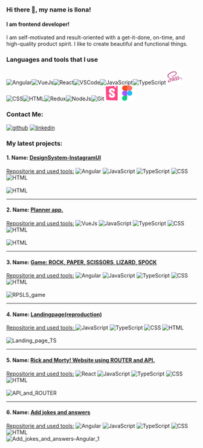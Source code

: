 ### Hi there 👋, my name is Ilona!
#### I am frontend developer!
I am self-motivated and result-oriented with a get-it-done, on-time, and high-quality product spirit. I like to create beautiful and functional things.

### Languages and tools that I use

<img src="https://user-images.githubusercontent.com/98387598/173137216-0735904f-0901-443b-8ab1-151bc76ee405.png" alt="Angular" width="40"><img src="https://user-images.githubusercontent.com/98387598/173136284-09b4acb9-4295-414f-a2cd-9123b98ec909.png" width="40px" alt="VueJs"><img src="https://user-images.githubusercontent.com/98387598/173136992-9d071e94-15b8-44a0-a640-9d4a7f52b375.png" alt="React" width="40"><img src="https://user-images.githubusercontent.com/98387598/173137961-a393ab7e-cbd6-4128-b604-21fd65b8dd34.png" alt="VSCode" width="40"><img src="https://user-images.githubusercontent.com/98387598/173136625-6c202712-1ad5-4ee8-b833-4697d3c08ac0.png" alt="JavaScript" width="40"><img src="https://user-images.githubusercontent.com/98387598/173136827-c4d608a6-a76e-46f5-889a-674d39e2b352.png" alt="TypeScript"  width="40"> <img src="https://github.com/devicons/devicon/blob/master/icons/sass/sass-original.svg" alt="CSS" width="40"><img src="https://user-images.githubusercontent.com/98387598/173138225-9f3452ae-e7c3-4328-8571-297e34d5d38a.png" alt="CSS" width="40"><img src="https://user-images.githubusercontent.com/98387598/173138381-1947c5f5-4237-4332-ba71-8baf47189279.png" alt="HTML" width="40"><img src="https://user-images.githubusercontent.com/98387598/173137108-69358071-f159-4770-9688-794a1fbbd7ff.png" alt="Redux" width="40"><img src="https://user-images.githubusercontent.com/98387598/173137474-e91a2873-6f1e-4aff-bbfa-7f010e3bc8f5.png" alt="NodeJs" width="40"><img src="https://user-images.githubusercontent.com/98387598/173137653-13a382e7-9414-4b07-a473-bf0254f9fa6d.png" alt="Git" width="40"><img src="https://github.com/devicons/devicon/blob/master/icons/storybook/storybook-original.svg" alt="Storybook" width="40"><img src="https://github.com/devicons/devicon/blob/master/icons/figma/figma-original.svg" alt="Figma" width="40">


### Contact Me:
[<img src='https://cdn.jsdelivr.net/npm/simple-icons@3.0.1/icons/github.svg' alt='github' height='40'>](https://github.com/IlonaKuzmina)  [<img src='https://cdn.jsdelivr.net/npm/simple-icons@3.0.1/icons/linkedin.svg' alt='linkedin' height='40'>](https://www.linkedin.com/in/https://www.linkedin.com/in/ilona-kuzmina//) 

### My latest projects: 

#### 1. Name: <a href="https://dancing-chimera-2c9083.netlify.app">DesignSystem-InstagramUI</a>
<a href="https://github.com/IlonaKuzmina/DesignSystem-InstagramUI">Repositorie and used tools:</a>
<img src="https://user-images.githubusercontent.com/98387598/173137216-0735904f-0901-443b-8ab1-151bc76ee405.png" alt="Angular" width="20">
<img src="https://user-images.githubusercontent.com/98387598/173136625-6c202712-1ad5-4ee8-b833-4697d3c08ac0.png" alt="JavaScript" width="20">
<img src="https://user-images.githubusercontent.com/98387598/173136827-c4d608a6-a76e-46f5-889a-674d39e2b352.png" alt="TypeScript"  width="20"> 
<img src="https://user-images.githubusercontent.com/98387598/173138225-9f3452ae-e7c3-4328-8571-297e34d5d38a.png" alt="CSS" width="20">
<img src="https://user-images.githubusercontent.com/98387598/173138381-1947c5f5-4237-4332-ba71-8baf47189279.png" alt="HTML" width="20">
<br>
<br>
<img src="https://user-images.githubusercontent.com/98387598/178838689-f8f1b1a6-e87a-48c7-815b-b7cf46512e8c.png" alt="HTML" width="600">
<hr>

#### 2. Name: <a href="https://hilarious-sunflower-6c97c5.netlify.app/">Planner app.</a>
<a href="https://github.com/IlonaKuzmina/RPSLS_game-Angular">Repositorie and used tools:</a>
<img src="https://user-images.githubusercontent.com/98387598/173136284-09b4acb9-4295-414f-a2cd-9123b98ec909.png" width="20px" alt="VueJs">
<img src="https://user-images.githubusercontent.com/98387598/173136625-6c202712-1ad5-4ee8-b833-4697d3c08ac0.png" alt="JavaScript" width="20">
<img src="https://user-images.githubusercontent.com/98387598/173136827-c4d608a6-a76e-46f5-889a-674d39e2b352.png" alt="TypeScript"  width="20"> 
<img src="https://user-images.githubusercontent.com/98387598/173138225-9f3452ae-e7c3-4328-8571-297e34d5d38a.png" alt="CSS" width="20">
<img src="https://user-images.githubusercontent.com/98387598/173138381-1947c5f5-4237-4332-ba71-8baf47189279.png" alt="HTML" width="20">
<br>
<br>
<img src="https://user-images.githubusercontent.com/98387598/176861412-56b7cc92-0fc1-48d6-bf22-c64a793c6533.JPG" alt="HTML" width="600">
<hr>

#### 3. Name: <a href="https://playful-snickerdoodle-7bd39f.netlify.app/">Game: ROCK, PAPER, SCISSORS, LIZARD, SPOCK</a>
<a href="https://github.com/IlonaKuzmina/RPSLS_game-Angular">Repositorie and used tools:</a>
<img src="https://user-images.githubusercontent.com/98387598/173137216-0735904f-0901-443b-8ab1-151bc76ee405.png" alt="Angular" width="20">
<img src="https://user-images.githubusercontent.com/98387598/173136625-6c202712-1ad5-4ee8-b833-4697d3c08ac0.png" alt="JavaScript" width="20">
<img src="https://user-images.githubusercontent.com/98387598/173136827-c4d608a6-a76e-46f5-889a-674d39e2b352.png" alt="TypeScript"  width="20"> 
<img src="https://user-images.githubusercontent.com/98387598/173138225-9f3452ae-e7c3-4328-8571-297e34d5d38a.png" alt="CSS" width="20">
<img src="https://user-images.githubusercontent.com/98387598/173138381-1947c5f5-4237-4332-ba71-8baf47189279.png" alt="HTML" width="20">
<br><br>
![RPSLS_game](https://user-images.githubusercontent.com/98387598/175939804-0953273a-3541-4e55-8fc2-de112da27c34.gif)
<hr>

#### 4. Name: <a href="https://github.com/IlonaKuzmina/9MD_Landing_page_ar_TS.git">Landingpage(reproduction)</a>
<a href="https://github.com/IlonaKuzmina/9MD_Landing_page_ar_TS.git">Repositorie and used tools: </a>
<img src="https://user-images.githubusercontent.com/98387598/173136625-6c202712-1ad5-4ee8-b833-4697d3c08ac0.png" alt="JavaScript" width="20">
<img src="https://user-images.githubusercontent.com/98387598/173136827-c4d608a6-a76e-46f5-889a-674d39e2b352.png" alt="TypeScript"  width="20"> 
<img src="https://user-images.githubusercontent.com/98387598/173138225-9f3452ae-e7c3-4328-8571-297e34d5d38a.png" alt="CSS" width="20">
<img src="https://user-images.githubusercontent.com/98387598/173138381-1947c5f5-4237-4332-ba71-8baf47189279.png" alt="HTML" width="20">
<br><br>
![Landing_page_TS](https://user-images.githubusercontent.com/98387598/173151480-6106eebf-1a89-41c6-a58c-5df5c2c61dd0.gif)
<hr>

#### 5. Name: <a href="">Rick and Morty! Website using ROUTER and API.</a>
<a href="https://github.com/IlonaKuzmina/17MD_un_18MD_API.git">Repositorie and used tools:</a>
<img src="https://user-images.githubusercontent.com/98387598/173136992-9d071e94-15b8-44a0-a640-9d4a7f52b375.png" alt="React" width="20">
<img src="https://user-images.githubusercontent.com/98387598/173136625-6c202712-1ad5-4ee8-b833-4697d3c08ac0.png" alt="JavaScript" width="20">
<img src="https://user-images.githubusercontent.com/98387598/173136827-c4d608a6-a76e-46f5-889a-674d39e2b352.png" alt="TypeScript"  width="20"> 
<img src="https://user-images.githubusercontent.com/98387598/173138225-9f3452ae-e7c3-4328-8571-297e34d5d38a.png" alt="CSS" width="20">
<img src="https://user-images.githubusercontent.com/98387598/173138381-1947c5f5-4237-4332-ba71-8baf47189279.png" alt="HTML" width="20">
<br><br>
![API_and_ROUTER](https://user-images.githubusercontent.com/98387598/173153160-d6d476c1-6b26-4aea-bef6-aa27f78ef5f3.gif)
<hr>

#### 6. Name: <a href="">Add jokes and answers</a>
<a href="https://github.com/IlonaKuzmina/29MD_Joke-App_Angular.git">Repositorie and used tools:</a>
<img src="https://user-images.githubusercontent.com/98387598/173137216-0735904f-0901-443b-8ab1-151bc76ee405.png" alt="Angular" width="20"> 
<img src="https://user-images.githubusercontent.com/98387598/173136625-6c202712-1ad5-4ee8-b833-4697d3c08ac0.png" alt="JavaScript" width="20">
<img src="https://user-images.githubusercontent.com/98387598/173136827-c4d608a6-a76e-46f5-889a-674d39e2b352.png" alt="TypeScript"  width="20"> 
<img src="https://user-images.githubusercontent.com/98387598/173138225-9f3452ae-e7c3-4328-8571-297e34d5d38a.png" alt="CSS" width="20">
<img src="https://user-images.githubusercontent.com/98387598/173138381-1947c5f5-4237-4332-ba71-8baf47189279.png" alt="HTML" width="20">
<br>
![Add_jokes_and_answers-Angular_1](https://user-images.githubusercontent.com/98387598/173851476-cc3a604c-2af0-4add-8e31-3509022a6f0c.gif)
